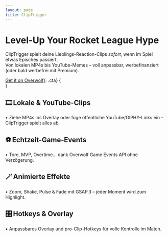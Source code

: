 ```yaml
---
layout: page
title: ClipTrigger
---
```


# Level‑Up Your Rocket&nbsp;League Hype

ClipTrigger spielt deine Lieblings-Reaction-Clips _sofort_, wenn im Spiel etwas Episches passiert.  
Von lokalen MP4s bis YouTube-Memes – voll anpassbar, werbefinanziert (oder bald werbefrei mit Premium).

[Get it on Overwolf](https://www.overwolf.com/app/ClipTrigger){: .cta}
{<br>}

## 🎞️ Lokale & YouTube-Clips
• Ziehe MP4s ins Overlay oder füge öffentliche YouTube/GIPHY-Links ein – ClipTrigger spielt alles ab.

## ⚽ Echtzeit-Game-Events
• Tore, MVP, Overtime… dank Overwolf Game Events API ohne Verzögerung.

## 🪄 Animierte Effekte
• Zoom, Shake, Pulse & Fade mit GSAP 3 – jeder Moment wird zum Highlight.

## 🎛️ Hotkeys & Overlay
• Anpassbares Overlay und pro-Clip-Hotkeys für volle Kontrolle im Match.
